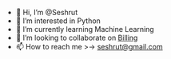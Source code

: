 - 👋 Hi, I’m @Seshrut
- 👀 I’m interested in Python
- 🌱 I’m currently learning Machine Learning
- 💞️ I’m looking to collaborate on [Billing](https://github.com/Seshrut/billing)
- 📫 How to reach me >-> seshrut@gmail.com
<!---
Seshrut/Seshrut is a ✨ special ✨ repository because its `README.md` (this file) appears on your GitHub profile.
You can click the Preview link to take a look at your changes.
--->
